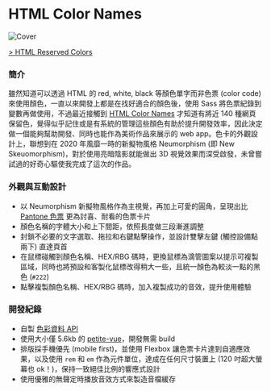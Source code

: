 # HTML Color Names

![Cover](https://cdn.dribbble.com/users/3800131/screenshots/17000712/media/cf016f9c5cfe1e8e9ef7c8b005a5ade9.png)

[> HTML Reserved Colors](https://color-names.netlify.app/)

### 簡介
雖然知道可以透過 HTML 的 red, white, black 等顏色單字而非色票 (color code) 來使用顏色，一直以來開發上都是在找好適合的顏色後，使用 Sass 將色票紀錄到變數再做使用，不過最近接觸到 [HTML Color Names](https://www.w3schools.com/tags/ref_colornames.asp) 才知道有將近 140 種網頁保留色，覺得似乎記住或是有系統的管理這些顏色有助於提升開發效率，因此決定做一個能夠幫助開發、同時也能作為美術作品來展示的 web app。色卡的外觀設計上，聯想到在 2020 年風靡一時的新擬物風格 Neumorphism (即 New Skeuomorphism)，對於使用亮暗陰影就能做出 3D 視覺效果而深受啟發，未曾嘗試過的好奇心驅使我完成了這次的作品。

### 外觀與互動設計
- 以 Neumorphism 新擬物風格作為主視覺，再加上可愛的圓角，呈現出比 [Pantone 色票](https://www.pantone.com/media/wysiwyg/pantone-color-swatches-palette-fashion-color-report-fall-2017-new-york.jpg) 更為討喜、耐看的色票卡片
- 顏色名稱的字體大小和上下間距，依照長度做三段漸進調整
- 封鎖不必要的文字選取、拖拉和右鍵點擊操作，並設計雙擊左鍵 (觸控設備點兩下) 直達頁首
- 在鼠標碰觸到顏色名稱、HEX/RBG 碼時，更換鼠標為滴管圖案以提示可複製區域，同時也將預設和客製化鼠標改得稍大一些，且統一顏色為較淡一點的黑色 (`#222`)
- 點擊複製顏色名稱、HEX/RBG 碼時，加入複製成功的音效，提升使用體驗

### 開發紀錄
- 自製 [色彩資料 API](https://raw.githubusercontent.com/rayc2045/html-reserved-colors/main/src/api/colors.json)
- 使用大小僅 5.6kb 的 [petite-vue](https://github.com/vuejs/petite-vue)，開發無需 build
- 排版採手機優先 (mobile first)，並使用 Flexbox 讓色票卡片達到自適應效果，以及使用 `rem` 和 `em` 作為元件單位，達成在任何尺寸裝置上 (120 吋超大螢幕也 ok！)，保持一致絕佳比例的響應式設計
- 使用優雅的無聲定時播放音效方式來製造音檔緩存